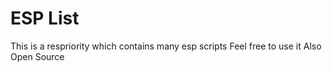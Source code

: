 # ESP List

This is a respriority which contains many esp scripts
Feel free to use it
Also Open Source
